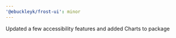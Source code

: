 ```yaml
---
'@ebuckleyk/frost-ui': minor
---
```


Updated a few accessibility features and added Charts to package
